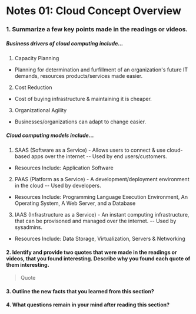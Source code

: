 # Notes 01: Cloud Concept Overview

### 1. Summarize a few key points made in the readings or videos.
##### Business drivers of cloud computing include... 
1. Capacity Planning 
- Planning for determination and furfillment of an organization's future IT demands, resources products/services made easier.
2. Cost Reduction
- Cost of buying infrastructure & maintaining it is cheaper.
3. Organizational Agility
- Businesses/organizations can adapt to change easier.
##### Cloud computing models include...
1. SAAS (Software as a Service) - Allows users to connect & use cloud-based apps over the internet -- Used by end users/customers.
- Resources Include: Application Software
2. PAAS (Platform as a Service) - A development/deployment environment in the cloud -- Used by developers.
- Resources Include: Programming Language Execution Environment, An Operating System, A Web Server, and a Database
3. IAAS (Infrastructure as a Service) - An instant computing infrastructure, that can be provisoned and managed over the internet.  -- Used by sysadmins.
- Resources Include: Data Storage, Virtualization, Servers & Networking

#### 2. Identify and provide two quotes that were made in the readings or videos, that you found interesting. Describe why you found each quote of them interesting.
> Quote
> 
#### 3. Outline the new facts that you learned from this section?

#### 4. What questions remain in your mind after reading this section?
